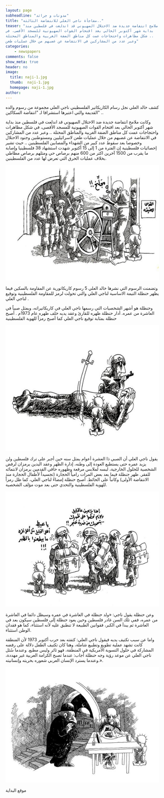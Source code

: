 ```yaml
---
layout: page
subheadline: "مدونات و جرائد"
title: "مفاجأة ناجي العلي للانتفاضة الثالثة.."
teaser: "وكانت ملامح انتفاضة جديدة ضد الاحتلال الصهيوني قد اندلعت في فلسطين منذ
بداية شهر أكتوبر الحالي بعد اقتحام القوات الصهيونية للمسجد الأقصى، في
شكل مظاهرات واحتجاجات عمت كل مناطق الضفة الغربية والمناطق المحتلة ..
وعبر عدد من المشاركين في الانتفاضة عن غضبهم من خلال عمليات طعن"
categories:
    - newspapers
comments: false
show_meta: true
header: no
image:
  title: naji-1.jpg
  thumb:  naji-1.jpg
  homepage: naji-1.jpg
author:
---
```



كشف خالد العلي نجل رسام الكاريكاتير الفلسطيني ناجي العلي مجموعة من رسوم
والده القديمة والتي اعتبرها استشرافا لـ "انتفاضة السكاكين" ..

وكانت ملامح انتفاضة جديدة ضد الاحتلال الصهيوني قد اندلعت في فلسطين منذ
بداية شهر أكتوبر الحالي بعد اقتحام القوات الصهيونية للمسجد الأقصى، في
شكل مظاهرات واحتجاجات عمت كل مناطق الضفة الغربية والمناطق المحتلة ..
وعبر عدد من المشاركين في الانتفاضة عن غضبهم من خلال عمليات طعن
لاسرائيليين ومستوطنين وجنود الاحتلال وخصوصا بعد سقوط عدد كبير من الشهداء
والمصابين الفلسطينين .. حيث تشير إحصائيات فلسطينية إن الفترة من 1 إلى 15
أكتوبر شهدت استشهاد 38 فلسطينيا وإصابة ما يقرب من 1500 آخرين اكثر من 600
منهم برصاص حي ومثلهم برصاص مطاطي بخلاف عمليات الحرق التي تعرض لها عدد من
الفلسطينين.

![naji](/images/naji-2.jpg)

وتضمنت الرسوم التي نشرها خالد العلي 5 رسوم كاريكاتورية عن المقاومة
بالسكين فيما يظهر حنظلة التيمة الاساسية لناجي العلي والتي تحولت لرمز
للمقاومة الفلسطينية وتوقيع لناجي العلي .

وحنظلة هو أشهر الشخصيات التي رسمها ناجي العلي في كاريكاتيراته، ويمثل
صبياً في العاشرة من عمره. أدار حنظلة ظهره للقارئ وعقد يديه خلف ظهره عام
1973م . أصبح حنظلة بمثابة توقيع ناجي العلي كما أصبح رمزاً للهوية
الفلسطينية

![naji](/images/naji-3.jpg)


يقول ناجي العلي أن الصبي ذا العشرة أعوام يمثل سنه حين أجبر على ترك
فلسطين ولن يزيد عمره حتى يستطيع العودة إلى وطنه، إدارة الظهر وعقد اليدين
يرمزان لرفض الشخصية للحلول الخارجية، لبسه لملابس مرقعة وظهوره حافي
القدمين يرمزان لانتمائه للفقر. ظهر حنظلة فيما بعد بعض المرات رامياً
الحجارة (تجسيداً لأطفال الحجارة منذ الانتفاضة الأولى) وكاتباً على
الحائط. أصبح حنظلة إمضاءً لناجي العلي، كما ظل رمزاً للهوية الفلسطينية
والتحدي حتى بعد موت مؤلف الشخصية.

![naji](/images/naji-4.jpg)


وعن حنظلة يقول ناجي: «ولد حنظلة في العاشرة في عمره وسيظل دائما في
العاشرة من عمره، ففي تلك السن غادر فلسطين وحين يعود حنظلة إلى فلسطين
سيكون بعد في العاشرة ثم يبدأ في الكبر، فقوانين الطبيعة لا تنطبق عليه
لأنه استثناء، كما هو فقدان الوطن استثناء.

واما عن سبب تكتيف يديه فيقول ناجي العلي: كتفته بعد حرب أكتوبر 1973 لأن
المنطقة كانت تشهد عملية تطويع وتطبيع شاملة، وهنا كان تكتيف الطفل دلالة
على رفضه المشاركة في حلول التسوية الأمريكية في المنطقة، فهو ثائر وليس
مطبع. وعندما سُئل ناجي العلي عن موعد رؤية وجه حنظلة أجاب: عندما تصبح
الكرامة العربية غير مهددة، وعندما يسترد الإنسان العربي شعوره بحريته
وإنسانيته.».

![naji](/images/naji-5.jpg)


موقع البداية
